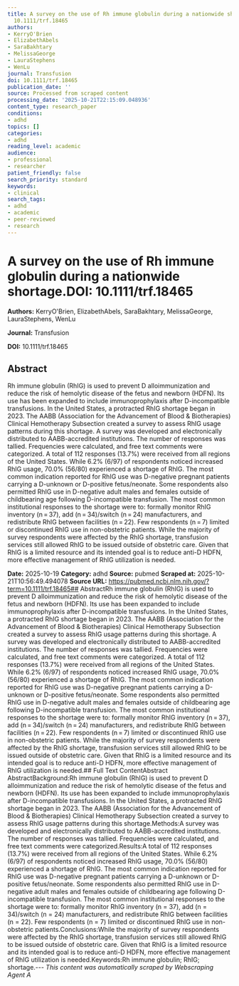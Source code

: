 ```yaml
---
title: A survey on the use of Rh immune globulin during a nationwide shortage.**DOI:**
  10.1111/trf.18465
authors:
- KerryO'Brien
- ElizabethAbels
- SaraBakhtary
- MelissaGeorge
- LauraStephens
- WenLu
journal: Transfusion
doi: 10.1111/trf.18465
publication_date: ''
source: Processed from scraped content
processing_date: '2025-10-21T22:15:09.048936'
content_type: research_paper
conditions:
- adhd
topics: []
categories:
- adhd
reading_level: academic
audience:
- professional
- researcher
patient_friendly: false
search_priority: standard
keywords:
- clinical
search_tags:
- adhd
- academic
- peer-reviewed
- research
---
```


# A survey on the use of Rh immune globulin during a nationwide shortage.**DOI:** 10.1111/trf.18465

**Authors:** KerryO'Brien, ElizabethAbels, SaraBakhtary, MelissaGeorge, LauraStephens, WenLu

**Journal:** Transfusion

**DOI:** 10.1111/trf.18465

## Abstract

Rh immune globulin (RhIG) is used to prevent D alloimmunization and reduce the risk of hemolytic disease of the fetus and newborn (HDFN). Its use has been expanded to include immunoprophylaxis after D-incompatible transfusions. In the United States, a protracted RhIG shortage began in 2023. The AABB (Association for the Advancement of Blood & Biotherapies) Clinical Hemotherapy Subsection created a survey to assess RhIG usage patterns during this shortage.
A survey was developed and electronically distributed to AABB-accredited institutions. The number of responses was tallied. Frequencies were calculated, and free text comments were categorized.
A total of 112 responses (13.7%) were received from all regions of the United States. While 6.2% (6/97) of respondents noticed increased RhIG usage, 70.0% (56/80) experienced a shortage of RhIG. The most common indication reported for RhIG use was D-negative pregnant patients carrying a D-unknown or D-positive fetus/neonate. Some respondents also permitted RhIG use in D-negative adult males and females outside of childbearing age following D-incompatible transfusion. The most common institutional responses to the shortage were to: formally monitor RhIG inventory (n = 37), add (n = 34)/switch (n = 24) manufacturers, and redistribute RhIG between facilities (n = 22). Few respondents (n = 7) limited or discontinued RhIG use in non-obstetric patients.
While the majority of survey respondents were affected by the RhIG shortage, transfusion services still allowed RhIG to be issued outside of obstetric care. Given that RhIG is a limited resource and its intended goal is to reduce anti-D HDFN, more effective management of RhIG utilization is needed.

**Date:** 2025-10-19
**Category:** adhd
**Source:** pubmed
**Scraped at:** 2025-10-21T10:56:49.494078
**Source URL:** https://pubmed.ncbi.nlm.nih.gov/?term=10.1111/trf.18465## AbstractRh immune globulin (RhIG) is used to prevent D alloimmunization and reduce the risk of hemolytic disease of the fetus and newborn (HDFN). Its use has been expanded to include immunoprophylaxis after D-incompatible transfusions. In the United States, a protracted RhIG shortage began in 2023. The AABB (Association for the Advancement of Blood & Biotherapies) Clinical Hemotherapy Subsection created a survey to assess RhIG usage patterns during this shortage.
A survey was developed and electronically distributed to AABB-accredited institutions. The number of responses was tallied. Frequencies were calculated, and free text comments were categorized.
A total of 112 responses (13.7%) were received from all regions of the United States. While 6.2% (6/97) of respondents noticed increased RhIG usage, 70.0% (56/80) experienced a shortage of RhIG. The most common indication reported for RhIG use was D-negative pregnant patients carrying a D-unknown or D-positive fetus/neonate. Some respondents also permitted RhIG use in D-negative adult males and females outside of childbearing age following D-incompatible transfusion. The most common institutional responses to the shortage were to: formally monitor RhIG inventory (n = 37), add (n = 34)/switch (n = 24) manufacturers, and redistribute RhIG between facilities (n = 22). Few respondents (n = 7) limited or discontinued RhIG use in non-obstetric patients.
While the majority of survey respondents were affected by the RhIG shortage, transfusion services still allowed RhIG to be issued outside of obstetric care. Given that RhIG is a limited resource and its intended goal is to reduce anti-D HDFN, more effective management of RhIG utilization is needed.## Full Text ContentAbstract AbstractBackground:Rh immune globulin (RhIG) is used to prevent D alloimmunization and reduce the risk of hemolytic disease of the fetus and newborn (HDFN). Its use has been expanded to include immunoprophylaxis after D-incompatible transfusions. In the United States, a protracted RhIG shortage began in 2023. The AABB (Association for the Advancement of Blood & Biotherapies) Clinical Hemotherapy Subsection created a survey to assess RhIG usage patterns during this shortage.Methods:A survey was developed and electronically distributed to AABB-accredited institutions. The number of responses was tallied. Frequencies were calculated, and free text comments were categorized.Results:A total of 112 responses (13.7%) were received from all regions of the United States. While 6.2% (6/97) of respondents noticed increased RhIG usage, 70.0% (56/80) experienced a shortage of RhIG. The most common indication reported for RhIG use was D-negative pregnant patients carrying a D-unknown or D-positive fetus/neonate. Some respondents also permitted RhIG use in D-negative adult males and females outside of childbearing age following D-incompatible transfusion. The most common institutional responses to the shortage were to: formally monitor RhIG inventory (n = 37), add (n = 34)/switch (n = 24) manufacturers, and redistribute RhIG between facilities (n = 22). Few respondents (n = 7) limited or discontinued RhIG use in non-obstetric patients.Conclusions:While the majority of survey respondents were affected by the RhIG shortage, transfusion services still allowed RhIG to be issued outside of obstetric care. Given that RhIG is a limited resource and its intended goal is to reduce anti-D HDFN, more effective management of RhIG utilization is needed.Keywords:Rh immune globulin; RhIG; shortage.---
*This content was automatically scraped by Webscraping Agent A*